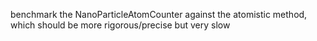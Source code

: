 
benchmark the NanoParticleAtomCounter against the atomistic method, which should be more rigorous/precise but very slow
